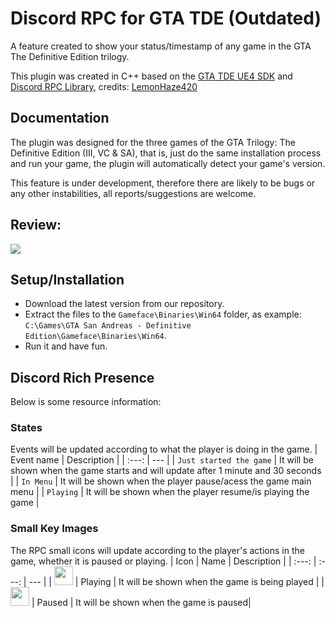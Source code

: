 # Discord RPC for GTA TDE (Outdated)

A feature created to show your status/timestamp of any game in the GTA The Definitive Edition trilogy.

This plugin was created in C++ based on the [GTA TDE UE4 SDK](https://github.com/LemonHaze420/GTA-TDE-UE4-SDK) and [Discord RPC Library](https://github.com/discord/discord-rpc/tree/master/), credits: [LemonHaze420](https://github.com/LemonHaze420)

## Documentation

The plugin was designed for the three games of the GTA Trilogy: The Definitive Edition (III, VC & SA), that is, just do the same installation process and run your game, the plugin will automatically detect your game's version.

This feature is under development, therefore there are likely to be bugs or any other instabilities, all reports/suggestions are welcome.

## Review:
![](https://i.imgur.com/c8GAkeU.png)

## Setup/Installation
* Download the latest version from our repository.
* Extract the files to the `Gameface\Binaries\Win64` folder, as example: `C:\Games\GTA San Andreas - Definitive Edition\Gameface\Binaries\Win64`.
* Run it and have fun.

## Discord Rich Presence
Below is some resource information:

### States
Events will be updated according to what the player is doing in the game.
| Event name | Description |
| :---: | --- |
| `Just started the game` | It will be shown when the game starts and will update after 1 minute and 30 seconds |
| `In Menu` | It will be shown when the player pause/acess the game main menu |
| `Playing` | It will be shown when the player resume/is playing the game |

### Small Key Images
The RPC small icons will update according to the player's actions in the game, whether it is paused or playing.
| Icon | Name | Description |
| :---: | :---: | --- |
| <img src="https://i.imgur.com/1ILvjxn.png" width="30"> | Playing | It will be shown when the game is being played |
| <img src="https://i.imgur.com/r4Shvg0.png" width="30"> | Paused | It will be shown when the game is paused|

